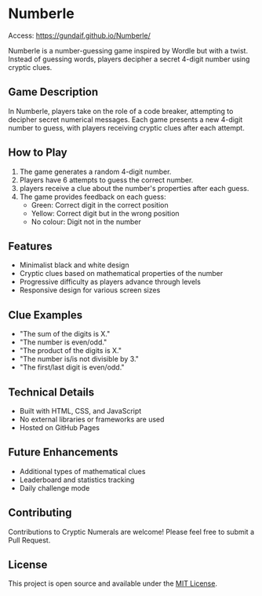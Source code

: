 # Numberle

Access: https://gundaif.github.io/Numberle/

Numberle is a number-guessing game inspired by Wordle but with a twist. Instead of guessing words, players decipher a secret 4-digit number using cryptic clues.

## Game Description

In Numberle, players take on the role of a code breaker, attempting to decipher secret numerical messages. Each game presents a new 4-digit number to guess, with players receiving cryptic clues after each attempt.

## How to Play

1. The game generates a random 4-digit number.
2. Players have 6 attempts to guess the correct number.
3. players receive a clue about the number's properties after each guess.
4. The game provides feedback on each guess:
   - Green: Correct digit in the correct position
   - Yellow: Correct digit but in the wrong position
   - No colour: Digit not in the number

## Features

- Minimalist black and white design
- Cryptic clues based on mathematical properties of the number
- Progressive difficulty as players advance through levels
- Responsive design for various screen sizes

## Clue Examples

- "The sum of the digits is X."
- "The number is even/odd."
- "The product of the digits is X."
- "The number is/is not divisible by 3."
- "The first/last digit is even/odd."

## Technical Details

- Built with HTML, CSS, and JavaScript
- No external libraries or frameworks are used
- Hosted on GitHub Pages

## Future Enhancements

- Additional types of mathematical clues
- Leaderboard and statistics tracking
- Daily challenge mode

## Contributing

Contributions to Cryptic Numerals are welcome! Please feel free to submit a Pull Request.

## License

This project is open source and available under the [MIT License](LICENSE).
